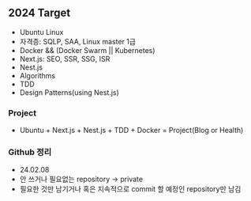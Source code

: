 
## 2024 Target
- Ubuntu Linux
- 자격증: SQLP, SAA, Linux master 1급
- Docker && (Docker Swarm || Kubernetes)
- Next.js: SEO, SSR, SSG, ISR
- Nest.js
- Algorithms
- TDD
- Design Patterns(using Nest.js)

### Project
- Ubuntu + Next.js + Nest.js + TDD + Docker = Project(Blog or Health)

### Github 정리
- 24.02.08
- 안 쓰거나 필요없는 repository -> private
- 필요한 것만 남기거나 혹은 지속적으로 commit 할 예정인 repository만 남김
